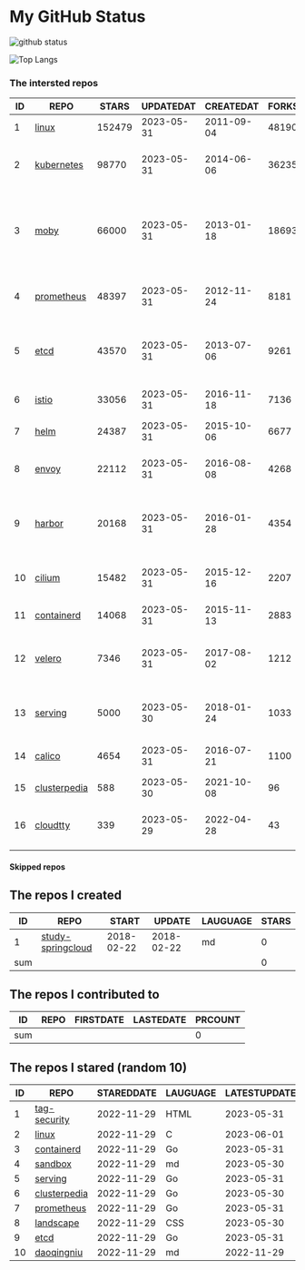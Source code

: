 # My GitHub Status

<img src="https://github-readme-stats-1.yihong0618.vercel.app/api?username=daoqingniu&show_icons=true&&&hide_title=true&count_private=true" alt="github status" />

![Top Langs](https://github-readme-stats-1.yihong0618.vercel.app/api/top-langs/?username=daoqingniu&layout=compact)

<!--START_SECTION:github_repos-->
### The intersted repos
| ID |                              REPO                               | STARS  | UPDATEDAT  | CREATEDAT  | FORKSCOUNT |                                              DESCRIPTIONS                                              |
|----|-----------------------------------------------------------------|--------|------------|------------|------------|--------------------------------------------------------------------------------------------------------|
|  1 | [linux](https://github.com/torvalds/linux)                      | 152479 | 2023-05-31 | 2011-09-04 |      48190 | Linux kernel source tree                                                                               |
|  2 | [kubernetes](https://github.com/kubernetes/kubernetes)          |  98770 | 2023-05-31 | 2014-06-06 |      36235 | Production-Grade Container Scheduling and Management                                                   |
|  3 | [moby](https://github.com/moby/moby)                            |  66000 | 2023-05-31 | 2013-01-18 |      18693 | Moby Project - a collaborative project for the container ecosystem to assemble container-based systems |
|  4 | [prometheus](https://github.com/prometheus/prometheus)          |  48397 | 2023-05-31 | 2012-11-24 |       8181 | The Prometheus monitoring system and time series database.                                             |
|  5 | [etcd](https://github.com/etcd-io/etcd)                         |  43570 | 2023-05-31 | 2013-07-06 |       9261 | Distributed reliable key-value store for the most critical data of a distributed system                |
|  6 | [istio](https://github.com/istio/istio)                         |  33056 | 2023-05-31 | 2016-11-18 |       7136 | Connect, secure, control, and observe services.                                                        |
|  7 | [helm](https://github.com/helm/helm)                            |  24387 | 2023-05-31 | 2015-10-06 |       6677 | The Kubernetes Package Manager                                                                         |
|  8 | [envoy](https://github.com/envoyproxy/envoy)                    |  22112 | 2023-05-31 | 2016-08-08 |       4268 | Cloud-native high-performance edge/middle/service proxy                                                |
|  9 | [harbor](https://github.com/goharbor/harbor)                    |  20168 | 2023-05-31 | 2016-01-28 |       4354 | An open source trusted cloud native registry project that stores, signs, and scans content.            |
| 10 | [cilium](https://github.com/cilium/cilium)                      |  15482 | 2023-05-31 | 2015-12-16 |       2207 | eBPF-based Networking, Security, and Observability                                                     |
| 11 | [containerd](https://github.com/containerd/containerd)          |  14068 | 2023-05-31 | 2015-11-13 |       2883 | An open and reliable container runtime                                                                 |
| 12 | [velero](https://github.com/vmware-tanzu/velero)                |   7346 | 2023-05-31 | 2017-08-02 |       1212 | Backup and migrate Kubernetes applications and their persistent volumes                                |
| 13 | [serving](https://github.com/knative/serving)                   |   5000 | 2023-05-30 | 2018-01-24 |       1033 | Kubernetes-based, scale-to-zero, request-driven compute                                                |
| 14 | [calico](https://github.com/projectcalico/calico)               |   4654 | 2023-05-31 | 2016-07-21 |       1100 | Cloud native networking and network security                                                           |
| 15 | [clusterpedia](https://github.com/clusterpedia-io/clusterpedia) |    588 | 2023-05-30 | 2021-10-08 |         96 | The Encyclopedia of Kubernetes clusters                                                                |
| 16 | [cloudtty](https://github.com/cloudtty/cloudtty)                |    339 | 2023-05-29 | 2022-04-28 |         43 | A Friendly Kubernetes CloudShell (Web Terminal) !                                                      |



#### Skipped repos
<!--END_SECTION:github_repos-->

<!--START_SECTION:my_github-->
## The repos I created
| ID  |                                 REPO                                 |   START    |   UPDATE   | LAUGUAGE | STARS |
|-----|----------------------------------------------------------------------|------------|------------|----------|-------|
|   1 | [study-springcloud](https://github.com/daoqingniu/study-springcloud) | 2018-02-22 | 2018-02-22 | md       |     0 |
| sum |                                                                      |            |            |          |     0 |

## The repos I contributed to
| ID  | REPO | FIRSTDATE | LASTEDATE | PRCOUNT |
|-----|------|-----------|-----------|---------|
| sum |      |           |           |       0 |

## The repos I stared (random 10)
| ID |                              REPO                               | STAREDDATE | LAUGUAGE | LATESTUPDATE |
|----|-----------------------------------------------------------------|------------|----------|--------------|
|  1 | [tag-security](https://github.com/cncf/tag-security)            | 2022-11-29 | HTML     | 2023-05-31   |
|  2 | [linux](https://github.com/torvalds/linux)                      | 2022-11-29 | C        | 2023-06-01   |
|  3 | [containerd](https://github.com/containerd/containerd)          | 2022-11-29 | Go       | 2023-05-31   |
|  4 | [sandbox](https://github.com/cncf/sandbox)                      | 2022-11-29 | md       | 2023-05-30   |
|  5 | [serving](https://github.com/knative/serving)                   | 2022-11-29 | Go       | 2023-05-31   |
|  6 | [clusterpedia](https://github.com/clusterpedia-io/clusterpedia) | 2022-11-29 | Go       | 2023-05-30   |
|  7 | [prometheus](https://github.com/prometheus/prometheus)          | 2022-11-29 | Go       | 2023-05-31   |
|  8 | [landscape](https://github.com/cncf/landscape)                  | 2022-11-29 | CSS      | 2023-05-30   |
|  9 | [etcd](https://github.com/etcd-io/etcd)                         | 2022-11-29 | Go       | 2023-05-31   |
| 10 | [daoqingniu](https://github.com/daoqingniu/daoqingniu)          | 2022-11-29 | md       | 2022-11-29   |

<!--END_SECTION:my_github-->
